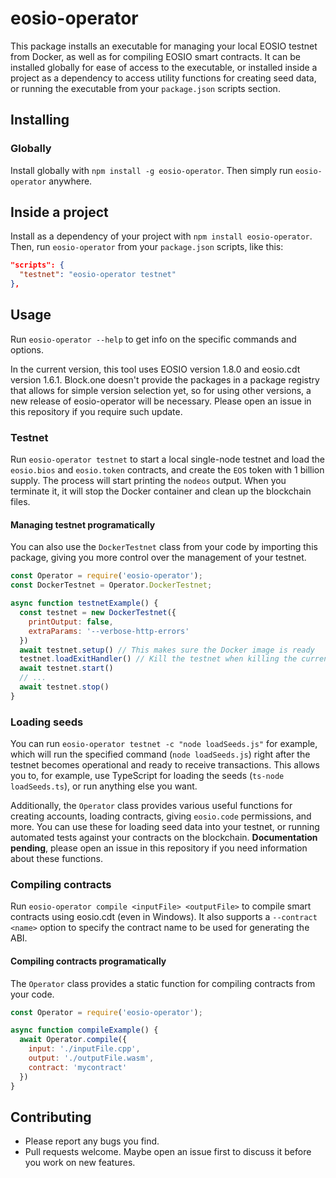 # eosio-operator

This package installs an executable for managing your local
EOSIO testnet from Docker, as well as for compiling EOSIO
smart contracts.
It can be installed globally for ease of access to the
executable, or installed inside a project as a dependency
to access utility functions for creating seed data, or running
the executable from your `package.json` scripts section.

## Installing

### Globally

Install globally with `npm install -g eosio-operator`. Then simply
run `eosio-operator` anywhere.

## Inside a project

Install as a dependency of your project with `npm install eosio-operator`.
Then, run `eosio-operator` from your `package.json` scripts, like this:

```json
"scripts": {
  "testnet": "eosio-operator testnet"
},
```

## Usage

Run `eosio-operator --help` to get info on the specific commands
and options.

In the current version, this tool uses EOSIO version 1.8.0 and
eosio.cdt version 1.6.1. Block.one doesn't provide the packages
in a package registry that allows for simple version selection yet,
so for using other versions, a new release of eosio-operator will be
necessary. Please open an issue in this repository if you require
such update.

### Testnet

Run `eosio-operator testnet` to start a local single-node testnet
and load the `eosio.bios` and `eosio.token` contracts, and create
the `EOS` token with 1 billion supply. The process will start printing
the `nodeos` output. When you terminate it, it will stop the Docker
container and clean up the blockchain files.

#### Managing testnet programatically

You can also use the `DockerTestnet` class from your code by
importing this package, giving you more control over the
management of your testnet.

```javascript
const Operator = require('eosio-operator');
const DockerTestnet = Operator.DockerTestnet;

async function testnetExample() {
  const testnet = new DockerTestnet({
    printOutput: false,
    extraParams: '--verbose-http-errors'
  })
  await testnet.setup() // This makes sure the Docker image is ready
  testnet.loadExitHandler() // Kill the testnet when killing the current process
  await testnet.start()
  // ...
  await testnet.stop()
}
```

### Loading seeds

You can run `eosio-operator testnet -c "node loadSeeds.js"` for example,
which will run the specified command (`node loadSeeds.js`) right after the
testnet becomes operational and ready to receive transactions. This
allows you to, for example, use TypeScript for loading the seeds
(`ts-node loadSeeds.ts`), or run anything else you want.

Additionally, the `Operator` class provides various useful
functions for creating accounts, loading contracts, giving
`eosio.code` permissions, and more. You can use these for
loading seed data into your testnet, or running automated tests
against your contracts on the blockchain. **Documentation pending**,
please open an issue in this repository if you need information about
these functions.

### Compiling contracts

Run `eosio-operator compile <inputFile> <outputFile>` to compile smart
contracts using eosio.cdt (even in Windows). It also supports a
`--contract <name>` option to specify the contract name to be used for
generating the ABI.

#### Compiling contracts programatically

The `Operator` class provides a static function for compiling contracts
from your code.

```javascript
const Operator = require('eosio-operator');

async function compileExample() {
  await Operator.compile({
    input: './inputFile.cpp',
    output: './outputFile.wasm',
    contract: 'mycontract'
  })
}
```

## Contributing

- Please report any bugs you find.
- Pull requests welcome. Maybe open an issue first to discuss it before you work on new features.
